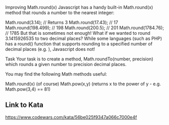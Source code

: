 Improving Math.round(x)
Javascript has a handy built-in Math.round(x) method that rounds a number to the nearest integer:

Math.round(3.14); // Returns 3
Math.round(17.43); // 17
Math.round(198.499); // 198
Math.round(200.5); // 201
Math.round(1784.76); // 1785
But that is sometimes not enough! What if we wanted to round 3.1415926535 to two decimal places? While some languages (such as PHP) has a round() function that supports rounding to a specified number of decimal places (e.g. <?php round(3.1415926535, 4); /* 3.1416 (rounded to 4 d.p. as specified) */ ?>), Javascript does not!

Task
Your task is to create a method, Math.roundTo(number, precision) which rounds a given number to precision decimal places.

You may find the following Math methods useful:

Math.round(x) (of course)
Math.pow(x,y) (returns x to the power of y - e.g. Math.pow(3,4) == 81)

## Link to Kata
https://www.codewars.com/kata/56be025f9347a066c7000e4f